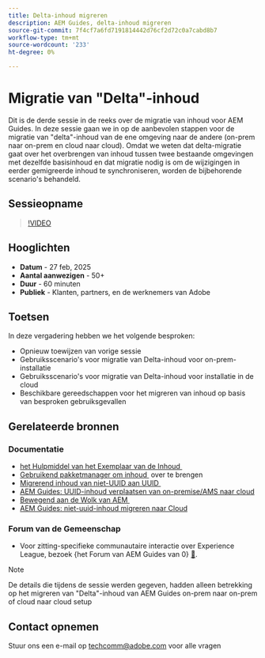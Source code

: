 ```yaml
---
title: Delta-inhoud migreren
description: AEM Guides, delta-inhoud migreren
source-git-commit: 7f4cf7a6fd7191814442d76cf2d72c0a7cabd8b7
workflow-type: tm+mt
source-wordcount: '233'
ht-degree: 0%

---
```


# Migratie van &quot;Delta&quot;-inhoud

Dit is de derde sessie in de reeks over de migratie van inhoud voor AEM Guides.
In deze sessie gaan we in op de aanbevolen stappen voor de migratie van &quot;delta&quot;-inhoud van de ene omgeving naar de andere (on-prem naar on-prem en cloud naar cloud).
Omdat we weten dat delta-migratie gaat over het overbrengen van inhoud tussen twee bestaande omgevingen met dezelfde basisinhoud en dat migratie nodig is om de wijzigingen in eerder gemigreerde inhoud te synchroniseren, worden de bijbehorende scenario&#39;s behandeld.


## Sessieopname

>[!VIDEO](https://video.tv.adobe.com/v/3448785/#uuid-migration-#delta-content-migration-#aem-guides-#content-migration?quality=12&learn=on)


## Hooglichten

- **Datum** - 27 feb, 2025
- **Aantal aanwezigen** - 50+
- **Duur** - 60 minuten
- **Publiek** - Klanten, partners, en de werknemers van Adobe


## Toetsen

In deze vergadering hebben we het volgende besproken:
- Opnieuw toewijzen van vorige sessie
- Gebruiksscenario&#39;s voor migratie van Delta-inhoud voor on-prem-installatie
- Gebruiksscenario&#39;s voor migratie van Delta-inhoud voor installatie in de cloud
- Beschikbare gereedschappen voor het migreren van inhoud op basis van besproken gebruiksgevallen


## Gerelateerde bronnen

### Documentatie

- [&#x200B; het Hulpmiddel van het Exemplaar van de Inhoud &#x200B;](https://experienceleague.adobe.com/nl/docs/experience-manager-cloud-service/content/implementing/developer-tools/content-copy)
- [&#x200B; Gebruikend pakketmanager om inhoud &#x200B;](https://experienceleague.adobe.com/nl/docs/experience-manager-cloud-service/content/implementing/developer-tools/package-manager) over te brengen
- [&#x200B; Migrerend inhoud van niet-UUID aan UUID &#x200B;](https://experienceleague.adobe.com/nl/docs/experience-manager-guides/using/install-guide/on-prem-ig/content-migration/migration-process/migrate-non-uuid-uuid)
- [AEM Guides: UUID-inhoud verplaatsen van on-premise/AMS naar cloud](../../cs-install-guide/migrate-on-premise-content-cloud.md)
- [&#x200B; Bewegend aan de Wolk van AEM &#x200B;](https://experienceleague.adobe.com/nl/docs/experience-manager-cloud-service/content/migration-journey/getting-started)
- [AEM Guides: niet-uuid-inhoud migreren naar Cloud](../../install-guide/migrate-uuid-non-uuid.md)

### Forum van de Gemeenschap

- Voor zitting-specifieke communautaire interactie over Experience League, bezoek {het Forum van AEM Guides van 0} [&#128279;](https://experienceleaguecommunities.adobe.com/t5/experience-manager-guides/bd-p/xml-documentation-discussions).


>[!NOTE]
>
> De details die tijdens de sessie werden gegeven, hadden alleen betrekking op het migreren van &quot;Delta&quot;-inhoud van AEM Guides on-prem naar on-prem of cloud naar cloud setup



## Contact opnemen

Stuur ons een e-mail op <techcomm@adobe.com> voor alle vragen